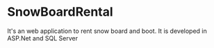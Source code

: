 # SnowBoardRental
It's an web application to rent snow board and boot. It is developed in ASP.Net and SQL Server
